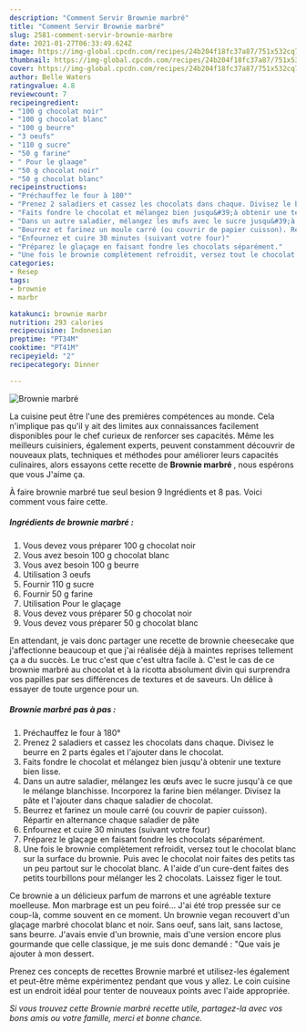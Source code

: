 ```yaml
---
description: "Comment Servir Brownie marbré"
title: "Comment Servir Brownie marbré"
slug: 2581-comment-servir-brownie-marbre
date: 2021-01-27T06:33:49.624Z
image: https://img-global.cpcdn.com/recipes/24b204f18fc37a87/751x532cq70/brownie-marbre-photo-principale-de-la-recette.jpg
thumbnail: https://img-global.cpcdn.com/recipes/24b204f18fc37a87/751x532cq70/brownie-marbre-photo-principale-de-la-recette.jpg
cover: https://img-global.cpcdn.com/recipes/24b204f18fc37a87/751x532cq70/brownie-marbre-photo-principale-de-la-recette.jpg
author: Belle Waters
ratingvalue: 4.8
reviewcount: 7
recipeingredient:
- "100 g chocolat noir"
- "100 g chocolat blanc"
- "100 g beurre"
- "3 oeufs"
- "110 g sucre"
- "50 g farine"
- " Pour le glaage"
- "50 g chocolat noir"
- "50 g chocolat blanc"
recipeinstructions:
- "Préchauffez le four à 180°"
- "Prenez 2 saladiers et cassez les chocolats dans chaque. Divisez le beurre en 2 parts égales et l&#39;ajouter dans le chocolat."
- "Faits fondre le chocolat et mélangez bien jusqu&#39;à obtenir une texture bien lisse."
- "Dans un autre saladier, mélangez les œufs avec le sucre jusqu&#39;à ce que le mélange blanchisse. Incorporez la farine bien mélanger. Divisez la pâte et l&#39;ajouter dans chaque saladier de chocolat."
- "Beurrez et farinez un moule carré (ou couvrir de papier cuisson). Répartir en alternance chaque saladier de pâte"
- "Enfournez et cuire 30 minutes (suivant votre four)"
- "Préparez le glaçage en faisant fondre les chocolats séparément."
- "Une fois le brownie complètement refroidit, versez tout le chocolat blanc sur la surface du brownie. Puis avec le chocolat noir faites des petits tas un peu partout sur le chocolat blanc. A l&#39;aide d&#39;un cure-dent faites des petits tourbillons pour mélanger les 2 chocolats. Laissez figer le tout."
categories:
- Resep
tags:
- brownie
- marbr

katakunci: brownie marbr 
nutrition: 293 calories
recipecuisine: Indonesian
preptime: "PT34M"
cooktime: "PT41M"
recipeyield: "2"
recipecategory: Dinner

---
```



![Brownie marbré](https://img-global.cpcdn.com/recipes/24b204f18fc37a87/751x532cq70/brownie-marbre-photo-principale-de-la-recette.jpg)

La cuisine peut être l'une des premières compétences au monde. Cela n'implique pas qu'il y ait des limites aux connaissances facilement disponibles pour le chef curieux de renforcer ses capacités. Même les meilleurs cuisiniers, également experts, peuvent constamment découvrir de nouveaux plats, techniques et méthodes pour améliorer leurs capacités culinaires, alors essayons cette recette de <strong> Brownie marbré </strong>, nous espérons que vous J'aime ça.

<!--inarticleads1-->

À faire brownie marbré tue seul besion 9 Ingrédients et 8 pas. Voici comment vous faire cette.

##### Ingrédients de brownie marbré :

1. Vous devez vous préparer 100 g chocolat noir
1. Vous avez besoin 100 g chocolat blanc
1. Vous avez besoin 100 g beurre
1. Utilisation 3 oeufs
1. Fournir 110 g sucre
1. Fournir 50 g farine
1. Utilisation  Pour le glaçage
1. Vous devez vous préparer 50 g chocolat noir
1. Vous devez vous préparer 50 g chocolat blanc


En attendant, je vais donc partager une recette de brownie cheesecake que j&#39;affectionne beaucoup et que j&#39;ai réalisée déjà à maintes reprises tellement ça a du succès. Le truc c&#39;est que c&#39;est ultra facile à. C&#39;est le cas de ce brownie marbré au chocolat et à la ricotta absolument divin qui surprendra vos papilles par ses différences de textures et de saveurs. Un délice à essayer de toute urgence pour un. 

<!--inarticleads2-->

##### Brownie marbré pas à pas :

1. Préchauffez le four à 180°
1. Prenez 2 saladiers et cassez les chocolats dans chaque. Divisez le beurre en 2 parts égales et l&#39;ajouter dans le chocolat.
1. Faits fondre le chocolat et mélangez bien jusqu&#39;à obtenir une texture bien lisse.
1. Dans un autre saladier, mélangez les œufs avec le sucre jusqu&#39;à ce que le mélange blanchisse. Incorporez la farine bien mélanger. Divisez la pâte et l&#39;ajouter dans chaque saladier de chocolat.
1. Beurrez et farinez un moule carré (ou couvrir de papier cuisson). Répartir en alternance chaque saladier de pâte
1. Enfournez et cuire 30 minutes (suivant votre four)
1. Préparez le glaçage en faisant fondre les chocolats séparément.
1. Une fois le brownie complètement refroidit, versez tout le chocolat blanc sur la surface du brownie. Puis avec le chocolat noir faites des petits tas un peu partout sur le chocolat blanc. A l&#39;aide d&#39;un cure-dent faites des petits tourbillons pour mélanger les 2 chocolats. Laissez figer le tout.


Ce brownie a un délicieux parfum de marrons et une agréable texture moelleuse. Mon marbrage est un peu foiré… J&#39;ai été trop pressée sur ce coup-là, comme souvent en ce moment. Un brownie vegan recouvert d&#39;un glaçage marbré chocolat blanc et noir. Sans oeuf, sans lait, sans lactose, sans beurre. J&#39;avais envie d&#39;un brownie, mais d&#39;une version encore plus gourmande que celle classique, je me suis donc demandé : &#34;Que vais je ajouter à mon dessert. 

<!--inarticleads1-->

<p>
Prenez ces concepts de recettes Brownie marbré et utilisez-les également et peut-être même expérimentez pendant que vous y allez. Le coin cuisine est un endroit idéal pour tenter de nouveaux points avec l'aide appropriée.
</p>

<p>
<i>Si vous trouvez cette Brownie marbré recette utile, partagez-la avec vos bons amis ou votre famille, merci et bonne chance.</i>
</p>
